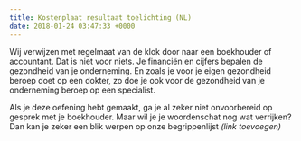 ```yaml
---
title: Kostenplaat resultaat toelichting (NL)
date: 2018-01-24 03:47:33 +0000
---
```

Wij verwijzen met regelmaat van de klok door naar een boekhouder of accountant. Dat is niet voor niets. Je financiën en cijfers bepalen de gezondheid van je onderneming. En zoals je voor je eigen gezondheid beroep doet op een dokter, zo doe je ook voor de gezondheid van je onderneming beroep op een specialist.

Als je deze oefening hebt gemaakt, ga je al zeker niet onvoorbereid op gesprek met je boekhouder. Maar wil je je woordenschat nog wat verrijken? Dan kan je zeker een blik werpen op onze begrippenlijst _(link toevoegen)_